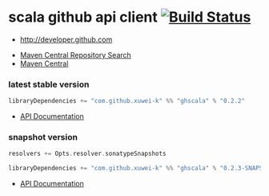 # scala github api client [![Build Status](https://secure.travis-ci.org/xuwei-k/ghscala.png)](http://travis-ci.org/xuwei-k/ghscala)

* http://developer.github.com


- [Maven Central Repository Search](http://search.maven.org/#search%7Cga%7C1%7Cg%3A%22com.github.xuwei-k%22%20AND%20a%3A%22ghscala_2.10%22)
- [Maven Central](http://repo1.maven.org/maven2/com/github/xuwei-k/ghscala_2.10/)


### latest stable version

```scala
libraryDependencies += "com.github.xuwei-k" %% "ghscala" % "0.2.2"
```

- [API Documentation](https://oss.sonatype.org/service/local/repositories/releases/archive/com/github/xuwei-k/ghscala_2.10/0.2.2/ghscala_2.10-0.2.2-javadoc.jar/!/index.html)


### snapshot version

```scala
resolvers += Opts.resolver.sonatypeSnapshots

libraryDependencies += "com.github.xuwei-k" %% "ghscala" % "0.2.3-SNAPSHOT"
```

- [API Documentation](https://oss.sonatype.org/service/local/repositories/snapshots/archive/com/github/xuwei-k/ghscala_2.10/0.2.3-SNAPSHOT/ghscala_2.10-0.2.3-SNAPSHOT-javadoc.jar/!/index.html)



